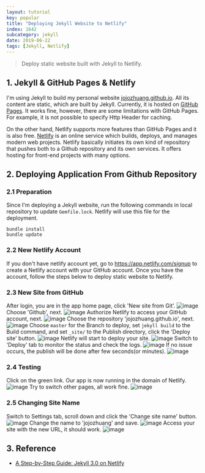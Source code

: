 ```yaml
---
layout: tutorial
key: popular
title: "Deploying Jekyll Website to Netlify"
index: 1642
subcategory: jekyll
date: 2019-06-22
tags: [Jekyll, Netlify]
---
```


> Deploy static website built with Jekyll to Netlify.

## 1. Jekyll & GitHub Pages & Netlify
I'm using Jekyll to build my personal website [jojozhuang.github.io](jojozhuang.github.io). All its content are static, which are built by Jekyll. Currently, it is hosted on [GitHub Pages](https://pages.github.com/). It works fine, however, there are some limitations with GitHub Pages. For example, it is not possible to specify Http Header for caching.

On the other hand, Netlify supports more features than GitHub Pages and it is also free. [Netlify](https://www.netlify.com/) is an online service which builds, deploys, and manages modern web projects.  Netlify basically initiates its own kind of repository that pushes both to a Github repository and its own services. It offers hosting for front-end projects with many options.

## 2. Deploying Application From Github Repository
### 2.1 Preparation
Since I'm deploying a Jekyll website, run the following commands in local repository to update `Gemfile.lock`. Netlify will use this file for the deployment.
```raw
bundle install
bundle update
```
### 2.2 New Netlify Account
If you don't have netlify account yet, go to https://app.netlify.com/signup to create a Netlify account with your GitHub account. Once you have the account, follow the steps below to deploy static website to Netlify.
### 2.3 New Site from GitHub
After login, you are in the app home page, click 'New site from Git'.
![image](/public/images/jekyll/1642/app.png)
Choose 'Github', next.
![image](/public/images/jekyll/1642/newsite.png)
Authorize Netlify to access your GitHub account, next.
![image](/public/images/jekyll/1642/authorize.png)
Choose the repository 'jojozhuang.github.io', next.
![image](/public/images/jekyll/1642/repository.png)
Choose `master` for the Branch to deploy, set `jekyll build` to the Build command, and set `_site/` to the Publish directory, click the 'Deploy site' button.
![image](/public/images/jekyll/1642/options.png)
Netlify will start to deploy your site.
![image](/public/images/jekyll/1642/inprogress.png)
Switch to 'Deploy' tab to monitor the status and check the logs.
![image](/public/images/jekyll/1642/monitor.png)
If no issue occurs, the publish will be done after few seconds(or minutes).
![image](/public/images/jekyll/1642/published.png)
### 2.4 Testing
Click on the green link. Our app is now running in the domain of Netlify.
![image](/public/images/jekyll/1642/homepage.png)
Try to switch other pages, all work fine.
![image](/public/images/jekyll/1642/portfolio.png)
### 2.5 Changing Site Name
Switch to Settings tab, scroll down and click the 'Change site name' button.
![image](/public/images/jekyll/1642/settings.png)
Change the name to 'jojozhuang' and save.
![image](/public/images/jekyll/1642/changename.png)
Access your site with the new URL, it should work.
![image](/public/images/jekyll/1642/newname.png)

## 3. Reference
* [A Step-by-Step Guide: Jekyll 3.0 on Netlify](https://www.netlify.com/blog/2015/10/28/a-step-by-step-guide-jekyll-3.0-on-netlify/)
